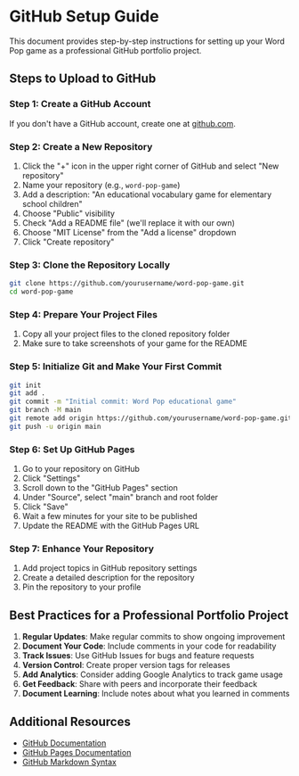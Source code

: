 # GitHub Setup Guide

This document provides step-by-step instructions for setting up your Word Pop game as a professional GitHub portfolio project.

## Steps to Upload to GitHub

### Step 1: Create a GitHub Account
If you don't have a GitHub account, create one at [github.com](https://github.com/).

### Step 2: Create a New Repository
1. Click the "+" icon in the upper right corner of GitHub and select "New repository"
2. Name your repository (e.g., `word-pop-game`)
3. Add a description: "An educational vocabulary game for elementary school children"
4. Choose "Public" visibility
5. Check "Add a README file" (we'll replace it with our own)
6. Choose "MIT License" from the "Add a license" dropdown
7. Click "Create repository"

### Step 3: Clone the Repository Locally
```bash
git clone https://github.com/yourusername/word-pop-game.git
cd word-pop-game
```

### Step 4: Prepare Your Project Files
1. Copy all your project files to the cloned repository folder
2. Make sure to take screenshots of your game for the README

### Step 5: Initialize Git and Make Your First Commit
```bash
git init
git add .
git commit -m "Initial commit: Word Pop educational game"
git branch -M main
git remote add origin https://github.com/yourusername/word-pop-game.git
git push -u origin main
```

### Step 6: Set Up GitHub Pages
1. Go to your repository on GitHub
2. Click "Settings"
3. Scroll down to the "GitHub Pages" section
4. Under "Source", select "main" branch and root folder
5. Click "Save"
6. Wait a few minutes for your site to be published
7. Update the README with the GitHub Pages URL

### Step 7: Enhance Your Repository
1. Add project topics in GitHub repository settings
2. Create a detailed description for the repository
3. Pin the repository to your profile

## Best Practices for a Professional Portfolio Project

1. **Regular Updates**: Make regular commits to show ongoing improvement
2. **Document Your Code**: Include comments in your code for readability
3. **Track Issues**: Use GitHub Issues for bugs and feature requests
4. **Version Control**: Create proper version tags for releases
5. **Add Analytics**: Consider adding Google Analytics to track game usage
6. **Get Feedback**: Share with peers and incorporate their feedback
7. **Document Learning**: Include notes about what you learned in comments

## Additional Resources

- [GitHub Documentation](https://docs.github.com/)
- [GitHub Pages Documentation](https://docs.github.com/en/pages)
- [GitHub Markdown Syntax](https://docs.github.com/en/get-started/writing-on-github/getting-started-with-writing-and-formatting-on-github/basic-writing-and-formatting-syntax)

